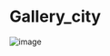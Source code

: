 # Gallery_city
![image](https://github.com/Hoaihx123/Gallery_city/assets/99666261/e759c8e9-5b29-486c-bde0-bf38f53ba514)
